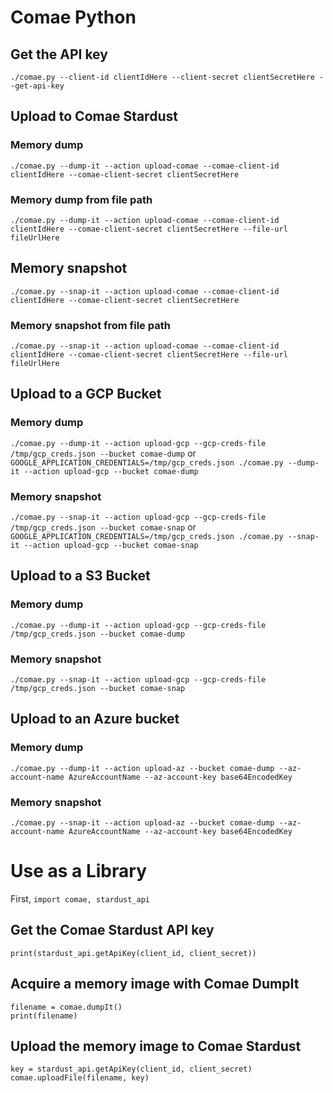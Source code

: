 # Comae Python

## Get the API key

`./comae.py --client-id clientIdHere --client-secret clientSecretHere --get-api-key`

## Upload to Comae Stardust
### Memory dump
`./comae.py --dump-it --action upload-comae --comae-client-id clientIdHere --comae-client-secret clientSecretHere`

### Memory dump from file path
`./comae.py --dump-it --action upload-comae --comae-client-id clientIdHere --comae-client-secret clientSecretHere --file-url fileUrlHere`

## Memory snapshot
`./comae.py --snap-it --action upload-comae --comae-client-id clientIdHere --comae-client-secret clientSecretHere`

### Memory snapshot from file path
`./comae.py --snap-it --action upload-comae --comae-client-id clientIdHere --comae-client-secret clientSecretHere --file-url fileUrlHere`

## Upload to a GCP Bucket
### Memory dump
`./comae.py --dump-it --action upload-gcp --gcp-creds-file /tmp/gcp_creds.json --bucket comae-dump` or
`GOOGLE_APPLICATION_CREDENTIALS=/tmp/gcp_creds.json ./comae.py --dump-it --action upload-gcp --bucket comae-dump`

### Memory snapshot
`./comae.py --snap-it --action upload-gcp --gcp-creds-file /tmp/gcp_creds.json --bucket comae-snap` or
`GOOGLE_APPLICATION_CREDENTIALS=/tmp/gcp_creds.json ./comae.py --snap-it --action upload-gcp --bucket comae-snap`

## Upload to a S3 Bucket
### Memory dump
`./comae.py --dump-it --action upload-gcp --gcp-creds-file /tmp/gcp_creds.json --bucket comae-dump`

### Memory snapshot
`./comae.py --snap-it --action upload-gcp --gcp-creds-file /tmp/gcp_creds.json --bucket comae-snap`

## Upload to an Azure bucket
### Memory dump
`./comae.py --dump-it --action upload-az --bucket comae-dump --az-account-name AzureAccountName --az-account-key base64EncodedKey`

### Memory snapshot
`./comae.py --snap-it --action upload-az --bucket comae-dump --az-account-name AzureAccountName --az-account-key base64EncodedKey`


# Use as a Library

First, `import comae, stardust_api`

## Get the Comae Stardust API key

```
print(stardust_api.getApiKey(client_id, client_secret))
```

## Acquire a memory image with Comae DumpIt
```
filename = comae.dumpIt()
print(filename)
```

## Upload the memory image to Comae Stardust
```
key = stardust_api.getApiKey(client_id, client_secret)
comae.uploadFile(filename, key)
```
